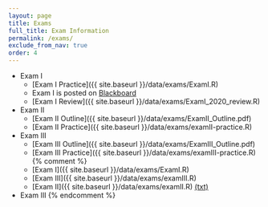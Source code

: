 ```yaml
---
layout: page
title: Exams 
full_title: Exam Information
permalink: /exams/
exclude_from_nav: true
order: 4
---
```

* Exam I
    * [Exam I Practice]({{ site.baseurl }}/data/exams/ExamI.R)
    * Exam I is posted on [Blackboard](https://easternct.blackboard.com/)
    * [Exam I Review]({{ site.baseurl }}/data/exams/ExamI_2020_review.R)
* Exam II
	* [Exam II Outline]({{ site.baseurl }}/data/exams/ExamII_Outline.pdf)
	* [Exam II Practice]({{ site.baseurl }}/data/exams/examII-practice.R)
* Exam III
    * [Exam III Outline]({{ site.baseurl }}/data/exams/ExamIII_Outline.pdf)
	* [Exam III Practice]({{ site.baseurl }}/data/exams/examIII-practice.R)
{% comment %}
	* [Exam I]({{ site.baseurl }}/data/exams/ExamI.R)
	* [Exam III]({{ site.baseurl }}/data/exams/examIII.R)
	* [Exam II]({{ site.baseurl }}/data/exams/examII.R) [(txt)](http://pastebin.com/raw/5i4N7Nj2)
* Exam III
{% endcomment %}
